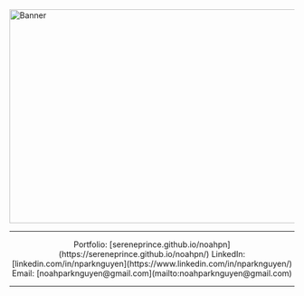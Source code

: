 <img width="1134" height="378" alt="Banner" src="https://github.com/user-attachments/assets/e88c4bde-e1d8-4490-8d23-e87b4f27c074" />

---

<p align="center">
Portfolio: [sereneprince.github.io/noahpn](https://sereneprince.github.io/noahpn/)  
LinkedIn: [linkedin.com/in/nparknguyen](https://www.linkedin.com/in/nparknguyen/)  
Email: [noahparknguyen@gmail.com](mailto:noahparknguyen@gmail.com)
</p>


---


